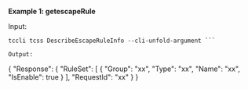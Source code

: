 **Example 1: getescapeRule**



Input: 

```
tccli tcss DescribeEscapeRuleInfo --cli-unfold-argument ```

Output: 
```
{
    "Response": {
        "RuleSet": [
            {
                "Group": "xx",
                "Type": "xx",
                "Name": "xx",
                "IsEnable": true
            }
        ],
        "RequestId": "xx"
    }
}
```

